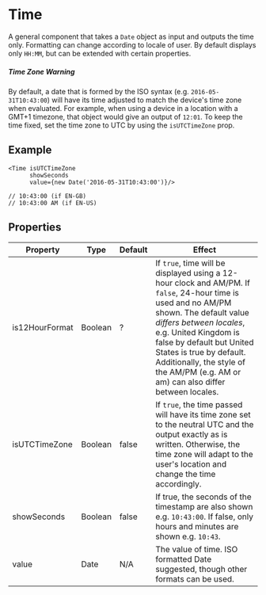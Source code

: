 Time
=========

A general component that takes a `Date` object as input and outputs the time only. Formatting can change according to locale of user. By default displays only `HH:MM`, but can be extended with certain properties.

##### Time Zone Warning
By default, a date that is formed by the ISO syntax (e.g. `2016-05-31T10:43:00`) will have its time adjusted to match the device's time zone when evaluated. For example, when using a device in a location with a GMT+1 timezone, that object would give an output of `12:01`. To keep the time fixed, set the time zone to UTC by using the `isUTCTimeZone` prop.

Example
-
```
<Time isUTCTimeZone
      showSeconds
      value={new Date('2016-05-31T10:43:00')}/>

// 10:43:00 (if EN-GB)
// 10:43:00 AM (if EN-US)
```

Properties
---
| Property | Type | Default | Effect |
| -------- | --- | --- | --- |
| is12HourFormat | Boolean | ? | If `true`, time will be displayed using a 12-hour clock and AM/PM. If `false`, 24-hour time is used and no AM/PM shown. The default value _differs between locales_, e.g. United Kingdom is false by default but United States is true by default. Additionally, the style of the AM/PM (e.g. AM or am) can also differ between locales.
| isUTCTimeZone | Boolean | false | If `true`, the time passed will have its time zone set to the neutral UTC and the output exactly as is written. Otherwise, the time zone will adapt to the user's location and change the time accordingly.
| showSeconds | Boolean | false | If true, the seconds of the timestamp are also shown e.g. `10:43:00`. If false, only hours and minutes are shown e.g. `10:43`.
| value | Date | N/A | The value of time. ISO formatted Date suggested, though other formats can be used.

